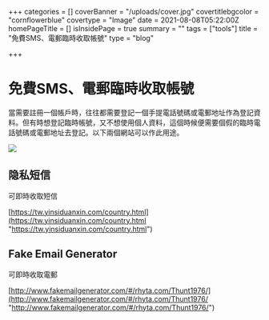 +++
categories = []
coverBanner = "/uploads/cover.jpg"
covertitlebgcolor = "cornflowerblue"
covertype = "Image"
date = 2021-08-08T05:22:00Z
homePageTitle = []
isInsidePage = true
summary = ""
tags = ["tools"]
title = "免費SMS、電郵臨時收取帳號"
type = "blog"

+++

# 免費SMS、電郵臨時收取帳號

當需要註冊一個帳戶時，往往都需要登記一個手提電話號碼或電郵地址作為登記資料。但有時想登記臨時帳號，又不想使用個人資料，這個時候便需要個假的臨時電話號碼或電郵地址去登記。以下兩個網站可以作此用途。

![](/uploads/privacy-01.jpg)

## 隐私短信

可即時收取短信

[https://tw.yinsiduanxin.com/country.html](https://tw.yinsiduanxin.com/country.html "https://tw.yinsiduanxin.com/country.html")

## Fake Email Generator

可即時收取電郵

[http://www.fakemailgenerator.com/#/rhyta.com/Thunt1976/](http://www.fakemailgenerator.com/#/rhyta.com/Thunt1976/ "http://www.fakemailgenerator.com/#/rhyta.com/Thunt1976/")